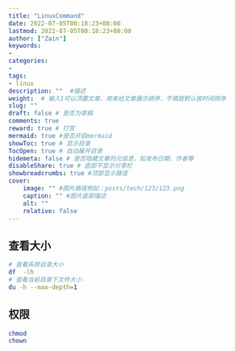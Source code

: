```yaml
---
title: "LinuxCommand"
date: 2022-07-05T00:18:23+08:00
lastmod: 2022-07-05T00:18:23+08:00
author: ["Zain"]
keywords: 
- 
categories: 
- 
tags: 
- linux
description: ""  #描述
weight:  # 输入1可以顶置文章，用来给文章展示排序，不填就默认按时间排序
slug: ""
draft: false # 是否为草稿
comments: true
reward: true # 打赏
mermaid: true #是否开启mermaid
showToc: true # 显示目录
TocOpen: true # 自动展开目录
hidemeta: false # 是否隐藏文章的元信息，如发布日期、作者等
disableShare: true # 底部不显示分享栏
showbreadcrumbs: true #顶部显示路径
cover:
    image: "" #图片路径例如：posts/tech/123/123.png
    caption: "" #图片底部描述
    alt: ""
    relative: false
---
```



## 查看大小

```sh
# 查看系统目录大小
df  -lh
# 查看当前目录下文件大小
du -h --max-depth=1


```


## 权限

```sh
chmod 
chown 

```






